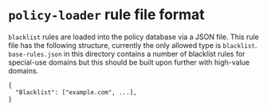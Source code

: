 # `policy-loader` rule file format

`blacklist` rules are loaded into the policy database via a JSON file.  This
rule file has the following structure, currently the only allowed type is
`blacklist`. `base-rules.json` in this directory contains a number of blacklist
rules for special-use domains but this should be built upon further with
high-value domains.

```
{
  "Blacklist": ["example.com", ...],
}
```
